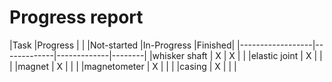 # Progress report

|Task              |Progress                            |
|                  |Not-started  |In-Progress  |Finished|
|------------------|-------------|-------------|--------|
|whisker shaft     |     X       |       X     |        |
|elastic joint     |     X       |             |        |
|magnet            |     X       |             |        |
|magnetometer      |     X       |             |        |
|casing            |     X       |             |        |


